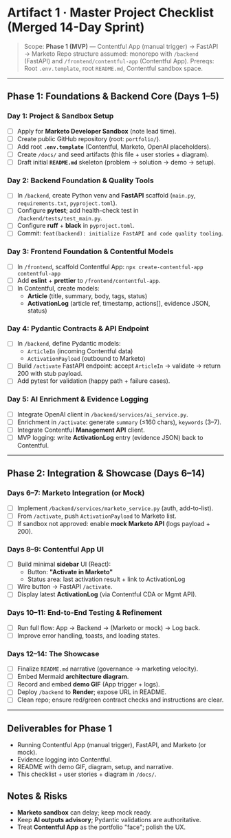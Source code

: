 # Artifact 1 · Master Project Checklist (Merged 14-Day Sprint)

> Scope: **Phase 1 (MVP)** — Contentful App (manual trigger) → FastAPI → Marketo
> Repo structure assumed: monorepo with `/backend` (FastAPI) and `/frontend/contentful-app` (Contentful App).
> Prereqs: Root `.env.template`, root `README.md`, Contentful sandbox space.

---

## Phase 1: Foundations & Backend Core (Days 1–5)

### Day 1: Project & Sandbox Setup
- [ ] Apply for **Marketo Developer Sandbox** (note lead time).
- [ ] Create public GitHub repository (root: `portfolio/`).
- [ ] Add root **`.env.template`** (Contentful, Marketo, OpenAI placeholders).
- [ ] Create `/docs/` and seed artifacts (this file + user stories + diagram).
- [ ] Draft initial **`README.md`** skeleton (problem → solution → demo → setup).

### Day 2: Backend Foundation & Quality Tools
- [ ] In `/backend`, create Python venv and **FastAPI** scaffold (`main.py`, `requirements.txt`, `pyproject.toml`).
- [ ] Configure **pytest**; add health-check test in `/backend/tests/test_main.py`.
- [ ] Configure **ruff** + **black** in `pyproject.toml`.
- [ ] Commit: `feat(backend): initialize FastAPI and code quality tooling`.

### Day 3: Frontend Foundation & Contentful Models
- [ ] In `/frontend`, scaffold Contentful App:
  `npx create-contentful-app contentful-app`
- [ ] Add **eslint** + **prettier** to `/frontend/contentful-app`.
- [ ] In Contentful, create models:
  - **Article** (title, summary, body, tags, status)
  - **ActivationLog** (article ref, timestamp, actions[], evidence JSON, status)

### Day 4: Pydantic Contracts & API Endpoint
- [ ] In `/backend`, define Pydantic models:
  - `ArticleIn` (incoming Contentful data)
  - `ActivationPayload` (outbound to Marketo)
- [ ] Build `/activate` FastAPI endpoint: accept `ArticleIn` → validate → return 200 with stub payload.
- [ ] Add pytest for validation (happy path + failure cases).

### Day 5: AI Enrichment & Evidence Logging
- [ ] Integrate OpenAI client in `/backend/services/ai_service.py`.
- [ ] Enrichment in `/activate`: generate `summary` (≤160 chars), `keywords` (3–7).
- [ ] Integrate Contentful **Management API** client.
- [ ] MVP logging: write **ActivationLog** entry (evidence JSON) back to Contentful.

---

## Phase 2: Integration & Showcase (Days 6–14)

### Days 6–7: Marketo Integration (or Mock)
- [ ] Implement `/backend/services/marketo_service.py` (auth, add-to-list).
- [ ] From `/activate`, push `ActivationPayload` to Marketo list.
- [ ] If sandbox not approved: enable **mock Marketo API** (logs payload + 200).

### Days 8–9: Contentful App UI
- [ ] Build minimal **sidebar** UI (React):
  - Button: **"Activate in Marketo"**
  - Status area: last activation result + link to ActivationLog
- [ ] Wire button → FastAPI `/activate`.
- [ ] Display latest **ActivationLog** (via Contentful CDA or Mgmt API).

### Days 10–11: End-to-End Testing & Refinement
- [ ] Run full flow: App → Backend → (Marketo or mock) → Log back.
- [ ] Improve error handling, toasts, and loading states.

### Days 12–14: The Showcase
- [ ] Finalize `README.md` narrative (governance → marketing velocity).
- [ ] Embed Mermaid **architecture diagram**.
- [ ] Record and embed **demo GIF** (App trigger + logs).
- [ ] Deploy `/backend` to **Render**; expose URL in README.
- [ ] Clean repo; ensure red/green contract checks and instructions are clear.

---

## Deliverables for Phase 1
- Running Contentful App (manual trigger), FastAPI, and Marketo (or mock).
- Evidence logging into Contentful.
- README with demo GIF, diagram, setup, and narrative.
- This checklist + user stories + diagram in `/docs/`.

## Notes & Risks
- **Marketo sandbox** can delay; keep mock ready.
- Keep **AI outputs advisory**; Pydantic validations are authoritative.
- Treat **Contentful App** as the portfolio "face"; polish the UX.
